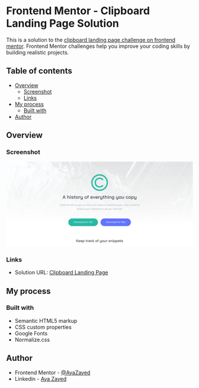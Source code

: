 # Frontend Mentor - Clipboard Landing Page Solution

This is a solution to the [clipboard landing page challenge on frontend mentor](https://www.frontendmentor.io/challenges/clipboard-landing-page-5cc9bccd6c4c91111378ecb9). Frontend Mentor challenges help you improve your coding skills by building realistic projects.

## Table of contents

- [Overview](#overview)
  - [Screenshot](#screenshot)
  - [Links](#links)
- [My process](#my-process)
  - [Built with](#built-with)
- [Author](#author)

## Overview

### Screenshot

![Clipboard Landing Page](./images/Screenshot.png)

### Links

- Solution URL: [Clipboard Landing Page](https://www.frontendmentor.io/solutions/clipboard-landing-page-oLUlh_0GT5)

## My process

### Built with

- Semantic HTML5 markup
- CSS custom properties
- Google Fonts
- Normalize.css

## Author

- Frontend Mentor - [@AyaZayed](https://www.frontendmentor.io/profile/AyaZayed)
- Linkedin - [Aya Zayed](https://www.linkedin.com/in/aya-zayed-2000/)

